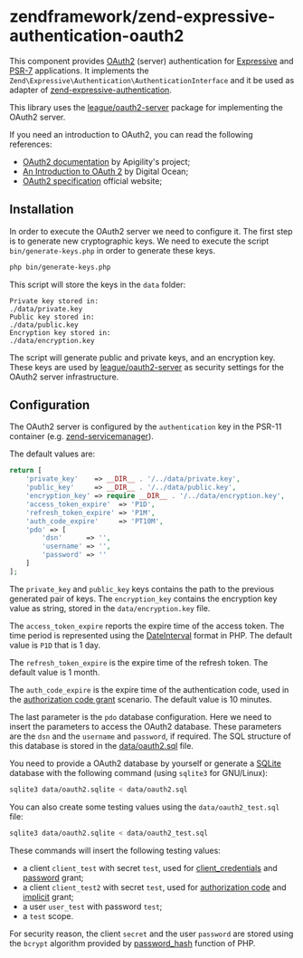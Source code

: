# zendframework/zend-expressive-authentication-oauth2

This component provides [OAuth2](https://oauth.net/2/) (server) authentication
for [Expressive](https://docs.zendframework.com/zend-expressive/) and [PSR-7](https://www.php-fig.org/psr/psr-7/) applications. It implements the `Zend\Expressive\Authentication\AuthenticationInterface`
and it be used as adapter of [zend-expressive-authentication](https://github.com/zendframework/zend-expressive-authentication).

This library uses the [league/oauth2-server](https://oauth2.thephpleague.com/)
package for implementing the OAuth2 server.

If you need an introduction to OAuth2, you can read the following references:

- [OAuth2 documentation](https://apigility.org/documentation/auth/authentication-oauth2)
  by Apigility's project;
- [An Introduction to OAuth 2](https://www.digitalocean.com/community/tutorials/an-introduction-to-oauth-2)
  by Digital Ocean;
- [OAuth2 specification](https://oauth.net/2/) official website;

## Installation

In order to execute the OAuth2 server we need to configure it. The first step
is to generate new cryptographic keys. We need to execute the script
`bin/generate-keys.php` in order to generate these keys.

```bash
php bin/generate-keys.php
```

This script will store the keys in the `data` folder:

```
Private key stored in:
./data/private.key
Public key stored in:
./data/public.key
Encryption key stored in:
./data/encryption.key
```

The script will generate public and private keys, and an encryption key.
These keys are used by [league/oauth2-server](https://oauth2.thephpleague.com/)
as security settings for the OAuth2 server infrastructure.

## Configuration

The OAuth2 server is configured by the `authentication` key in the PSR-11
container (e.g. [zend-servicemanager](https://github.com/zendframework/zend-servicemanager)).

The default values are:

```php
return [
    'private_key'    => __DIR__ . '/../data/private.key',
    'public_key'     => __DIR__ . '/../data/public.key',
    'encryption_key' => require __DIR__ . '/../data/encryption.key',
    'access_token_expire'  => 'P1D',
    'refresh_token_expire' => 'P1M',
    'auth_code_expire'     => 'PT10M',
    'pdo' => [
        'dsn'      => '',
        'username' => '',
        'password' => ''
    ]
];
```

The `private_key` and `public_key` keys contains the path to the previous
generated pair of keys. The `encryption_key` contains the encryption key value
as string, stored in the `data/encryption.key` file.

The `access_token_expire` reports the expire time of the access token. The time
period is represented using the [DateInterval](http://php.net/manual/en/class.dateinterval.php)
format in PHP. The default value is `P1D` that is 1 day.

The `refresh_token_expire` is the expire time of the refresh token. The default
value is 1 month.

The `auth_code_expire` is the expire time of the authentication code, used in
the [authorization code grant](https://oauth2.thephpleague.com/authorization-server/auth-code-grant/)
scenario. The default value is 10 minutes.

The last parameter is the `pdo` database configuration. Here we need to insert
the parameters to access the OAuth2 database. These parameters are the `dsn` and
the `username` and `password`, if required. The SQL structure of this database
is stored in the [data/oauth2.sql](https://github.com/zendframework/zend-expressive-authentication-oauth2/blob/master/data/oauth2.sql)
file.

You need to provide a OAuth2 database by yourself or generate a [SQLite](https://www.sqlite.org)
database with the following command (using `sqlite3` for GNU/Linux):

```bash
sqlite3 data/oauth2.sqlite < data/oauth2.sql
```

You can also create some testing values using the `data/oauth2_test.sql` file:

```bash
sqlite3 data/oauth2.sqlite < data/oauth2_test.sql
```

These commands will insert the following testing values:

- a client `client_test` with secret `test`, used for [client_credentials](grant/client_credentials.md)
  and [password](grant/password.md) grant;
- a client `client_test2` with secret `test`, used for [authorization code](grant/auth_code.md)
  and [implicit](grant/implicit.md) grant;
- a user `user_test` with password `test`;
- a `test` scope.

For security reason, the client `secret` and the user `password` are stored
using the `bcrypt` algorithm provided by [password_hash](http://php.net/manual/en/function.password-hash.php)
function of PHP.
